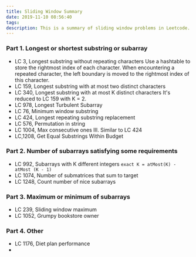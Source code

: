 ```yaml
---
title: Sliding Window Summary
date: 2019-11-10 08:56:40
tags:
description: This is a summary of sliding window problems in Leetcode. It turns out a general template can be extracted. There are two types of sliding window problems. One is to find the shortest or longest substring or subarray, the other is to find the number of subarrays satisfies some requirements.
---
```


### Part 1. Longest or shortest substring or subarray

* LC 3, Longest substring without repeating characters
  Use a hashtable to store the rightmost index of each character. When encountering a repeated character, the left boundary is moved to the rightmost index of this character.
* LC 159, Longest substring with at most two distinct characters
* LC 340, Longest substring with at most K distinct characters
  It's reduced to  LC 159 with K = 2.
* LC 978, Longest Turbulent Subarray 
* LC 76, Minimum window substring
* LC 424, Longest repeating substring replacement
* LC 576, Permutation in string
* LC 1004, Max consecutive ones III. Similar to LC 424
*  LC,1208, Get Equal Substrings Within Budget 

### Part 2. Number of subarrays satisfying some requirements

* LC 992, Subarrays with K different integers
  `exact K = atMost(K) - atMost (K - 1)`
* LC 1074, Number of submatrices that sum to target
* LC 1248, Count number of nice subarrays

### Part 3. Maximum or minimum of subarrays

* LC 239, Sliding window maximum
* LC 1052, Grumpy bookstore owner

### Part 4. Other

* LC 1176, Diet plan performance
* 



